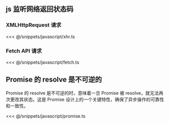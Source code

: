 
## js 监听网络返回状态码

### XMLHttpRequest 请求

<<< @/snippets/javascript/xhr.ts

### Fetch API 请求

<<< @/snippets/javascript/fetch.ts

## Promise 的 resolve 是不可逆的

Promise 的 resolve 是不可逆的时，意味着一旦 Promise 被 resolve，就无法再次更改其状态。这是 Promise 设计上的一个关键特性，确保了异步操作的可靠性和一致性。

<<< @/snippets/javascript/promise.ts
